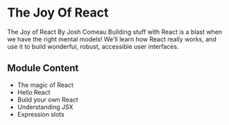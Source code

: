 # The Joy Of React

The Joy of React By Josh Comeau
Building stuff with React is a blast when we have the right mental models! We'll learn how React really works,
and use it to build wonderful, robust, accessible user interfaces.

## Module Content

- The magic of React
- Hello React
- Build your own React
- Understanding JSX
- Expression slots
